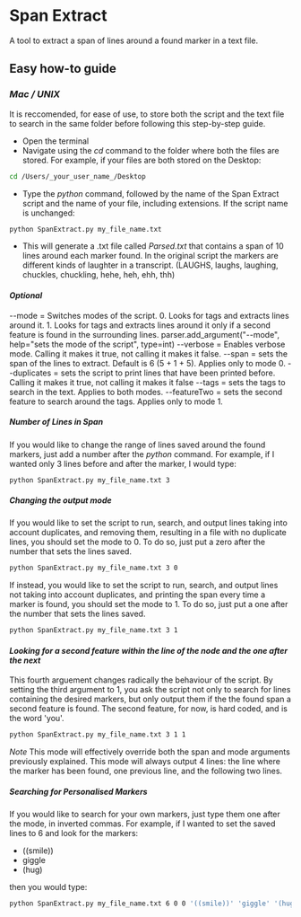 # Span Extract

A tool to extract a span of lines around a found marker in a text file.

## Easy how-to guide

### _Mac / UNIX_

It is reccomended, for ease of use, to store both the script and the text file to search in the same folder before following this step-by-step guide.

- Open the terminal
- Navigate using the _cd_ command to the folder where both the files are stored. For example, if your files are both stored on the Desktop:

```bash
cd /Users/_your_user_name_/Desktop
```

- Type the _python_ command, followed by the name of the Span Extract script and the name of your file, including extensions. If the script name is unchanged:

```bash
python SpanExtract.py my_file_name.txt
```

- This will generate a .txt file called _Parsed.txt_ that contains a span of 10 lines around each marker found. In the original script the markers are different kinds of laughter in a transcript. (LAUGHS, laughs, laughing, chuckles, chuckling, hehe, heh, ehh, thh)

#### _Optional_

--mode = Switches modes of the script.
    0. Looks for tags and extracts lines around it.
    1. Looks for tags and extracts lines around it only if a second feature is found in the surrounding lines.
parser.add_argument("--mode", help="sets the mode of the script", type=int)
--verbose = Enables verbose mode. Calling it makes it true, not calling it makes it false.
--span = sets the span of the lines to extract. Default is 6 (5 + 1 + 5). Applies only to mode 0.
--duplicates = sets the script to print lines that have been printed before. Calling it makes it true, not calling it makes it false
--tags = sets the tags to search in the text. Applies to both modes.
--featureTwo = sets the second feature to search around the tags. Applies only to mode 1.

##### _Number of Lines in Span_
If you would like to change the range of lines saved around the found markers, just add a number after the _python_ command. For example, if I wanted only 3 lines before and after the marker, I would type:

```bash
python SpanExtract.py my_file_name.txt 3
```

##### _Changing the output mode_
If you would like to set the script to run, search, and output lines taking into account duplicates, and removing them, resulting in a file with no duplicate lines, you should set the mode to 0. To do so, just put a zero after the number that sets the lines saved.

```bash
python SpanExtract.py my_file_name.txt 3 0
```

If instead, you would like to set the script to run, search, and output lines not taking into account duplicates, and printing the span every time a marker is found, you should set the mode to 1. To do so, just put a one after the number that sets the lines saved.

```bash
python SpanExtract.py my_file_name.txt 3 1
```

#### _Looking for a second feature within the line of the node and the one after the next_
This fourth arguement changes radically the behaviour of the script. By setting the third argument to 1, you ask the script not only to search for lines containing the desired markers, but only output them if the the found span a second feature is found. The second feature, for now, is hard coded, and is the word 'you'.

```bash
python SpanExtract.py my_file_name.txt 3 1 1
```

*Note*
This mode will effectively override both the span and mode arguments previously explained. This mode will always output 4 lines: the line where the marker has been found, one previous line, and the following two lines.

##### _Searching for Personalised Markers_

If you would like to search for your own markers, just type them one after the mode, in inverted commas.  For example, if I wanted to set the saved lines to 6 and look for the markers:

- ((smile))
- giggle
- (hug)

then you would type:

```bash
python SpanExtract.py my_file_name.txt 6 0 0 '((smile))' 'giggle' '(hug)'
```